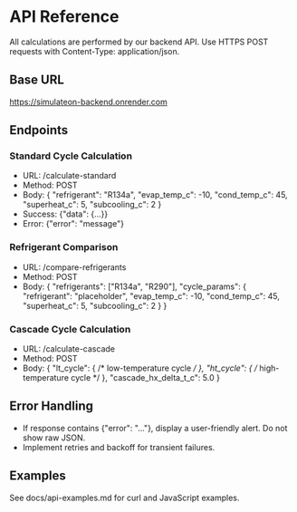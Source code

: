 # API Reference

All calculations are performed by our backend API. Use HTTPS POST requests with Content-Type: application/json.

## Base URL
https://simulateon-backend.onrender.com

## Endpoints
### Standard Cycle Calculation
- URL: /calculate-standard
- Method: POST
- Body:
  {
    "refrigerant": "R134a",
    "evap_temp_c": -10,
    "cond_temp_c": 45,
    "superheat_c": 5,
    "subcooling_c": 2
  }
- Success: {"data": {...}}
- Error: {"error": "message"}

### Refrigerant Comparison
- URL: /compare-refrigerants
- Method: POST
- Body:
  {
    "refrigerants": ["R134a", "R290"],
    "cycle_params": {
      "refrigerant": "placeholder",
      "evap_temp_c": -10,
      "cond_temp_c": 45,
      "superheat_c": 5,
      "subcooling_c": 2
    }
  }

### Cascade Cycle Calculation
- URL: /calculate-cascade
- Method: POST
- Body:
  {
    "lt_cycle": { /* low-temperature cycle */ },
    "ht_cycle": { /* high-temperature cycle */ },
    "cascade_hx_delta_t_c": 5.0
  }

## Error Handling
- If response contains {"error": "..."}, display a user-friendly alert. Do not show raw JSON.
- Implement retries and backoff for transient failures.

## Examples
See docs/api-examples.md for curl and JavaScript examples.
